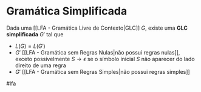 
# Gramática Simplificada


Dada uma [[LFA - Gramática Livre de Contexto|GLC]] $G$, existe uma **GLC simplificada** $G'$ tal que

- $L(G)=L(G')$
- $G'$ [[LFA - Gramática sem Regras Nulas|não possui regras nulas]], exceto possivelmente $S \to \epsilon$ se o símbolo inicial $S$ não aparecer do lado direito de uma regra
- $G'$ [[LFA - Gramática sem Regras Simples|não possui regras simples]]

#lfa

